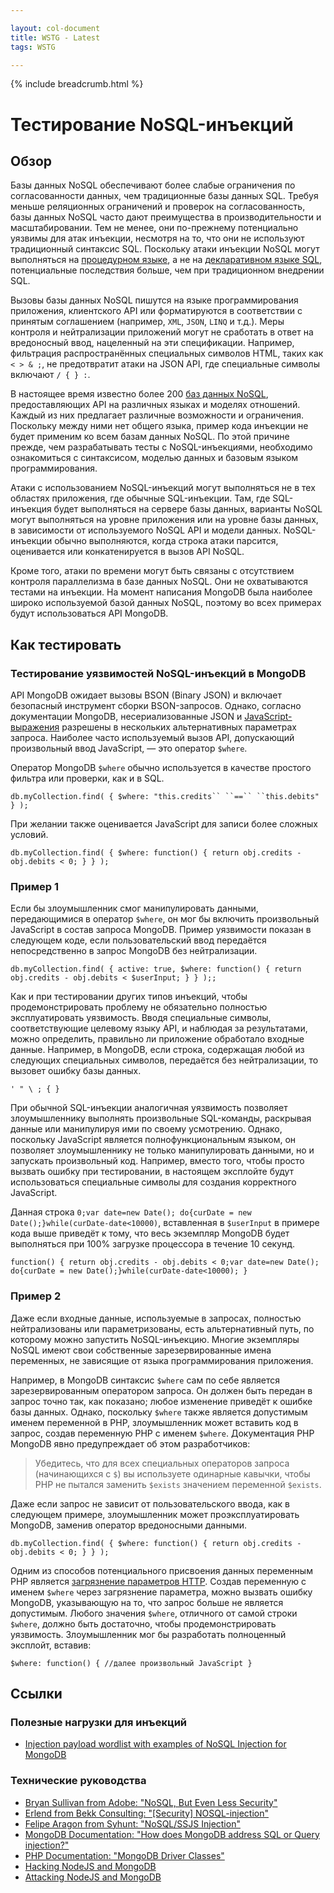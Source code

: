 ```yaml
---

layout: col-document
title: WSTG - Latest
tags: WSTG

---
```


{% include breadcrumb.html %}
# Тестирование NoSQL-инъекций

## Обзор

Базы данных NoSQL обеспечивают более слабые ограничения по согласованности данных, чем традиционные базы данных SQL. Требуя меньше реляционных ограничений и проверок на согласованность, базы данных NoSQL часто дают преимущества в производительности и масштабировании. Тем не менее, они по-прежнему потенциально уязвимы для атак инъекции, несмотря на то, что они не используют традиционный синтаксис SQL. Поскольку атаки инъекции NoSQL могут выполняться на [процедурном языке](https://ru.wikipedia.org/wiki/%D0%9F%D1%80%D0%BE%D1%86%D0%B5%D0%B4%D1%83%D1%80%D0%BD%D0%BE%D0%B5_%D0%BF%D1%80%D0%BE%D0%B3%D1%80%D0%B0%D0%BC%D0%BC%D0%B8%D1%80%D0%BE%D0%B2%D0%B0%D0%BD%D0%B8%D0%B5), а не на [декларативном языке SQL](https://ru.wikipedia.org/wiki/%D0%94%D0%B5%D0%BA%D0%BB%D0%B0%D1%80%D0%B0%D1%82%D0%B8%D0%B2%D0%BD%D0%BE%D0%B5_%D0%BF%D1%80%D0%BE%D0%B3%D1%80%D0%B0%D0%BC%D0%BC%D0%B8%D1%80%D0%BE%D0%B2%D0%B0%D0%BD%D0%B8%D0%B5), потенциальные последствия больше, чем при традиционном внедрении SQL.

Вызовы базы данных NoSQL пишутся на языке программирования приложения, клиентского API или форматируются в соответствии с принятым соглашением (например, `XML`, `JSON`, `LINQ` и т.д.). Меры контроля и нейтрализации приложений могут не сработать в ответ на вредоносный ввод, нацеленный на эти спецификации. Например, фильтрация распространённых специальных символов HTML, таких как `< > & ;`, не предотвратит атаки на JSON API, где специальные символы включают `/ { } :`.

В настоящее время известно более 200 [баз данных NoSQL](http://nosql-database.org), предоставляющих API на различных языках и моделях отношений. Каждый из них предлагает различные возможности и ограничения. Поскольку между ними нет общего языка, пример кода инъекции не будет применим ко всем базам данных NoSQL. По этой причине прежде, чем разрабатывать тесты с NoSQL-инъекциями, необходимо ознакомиться с синтаксисом, моделью данных и базовым языком программирования.

Атаки с использованием NoSQL-инъекций могут выполняться не в тех областях приложения, где обычные SQL-инъекции. Там, где SQL-инъекция будет выполняться на сервере базы данных, варианты NoSQL могут выполняться на уровне приложения или на уровне базы данных, в зависимости от используемого NoSQL API и модели данных. NoSQL-инъекции обычно выполняются, когда строка атаки парсится, оценивается или конкатенируется в вызов API NoSQL.

Кроме того, атаки по времени могут быть связаны с отсутствием контроля параллелизма в базе данных NoSQL. Они не охватываются тестами на инъекции. На момент написания MongoDB была наиболее широко используемой базой данных NoSQL, поэтому во всех примерах будут использоваться API MongoDB.

## Как тестировать

### Тестирование уязвимостей NoSQL-инъекций в MongoDB

API MongoDB ожидает вызовы BSON (Binary JSON) и включает безопасный инструмент сборки BSON-запросов. Однако, согласно документации MongoDB, несериализованные JSON и [JavaScript-выражения](https://docs.mongodb.org/manual/faq/developers/#javascript) разрешены в нескольких альтернативных параметрах запроса. Наиболее часто используемый вызов API, допускающий произвольный ввод JavaScript, — это оператор `$where`.

Оператор MongoDB `$where` обычно используется в качестве простого фильтра или проверки, как и в SQL.

`db.myCollection.find( { $where: "this.credits`` ``==`` ``this.debits" } );`

При желании также оценивается JavaScript для записи более сложных условий.

`db.myCollection.find( { $where: function() { return obj.credits - obj.debits < 0; } } );`

### Пример 1

Если бы злоумышленник смог манипулировать данными, передающимися в оператор `$where`, он мог бы включить произвольный JavaScript в состав запроса MongoDB. Пример уязвимости показан в следующем коде, если пользовательский ввод передаётся непосредственно в запрос MongoDB без нейтрализации.

`db.myCollection.find( { active: true, $where: function() { return obj.credits - obj.debits < $userInput; } } );;`

Как и при тестировании других типов инъекций, чтобы продемонстрировать проблему не обязательно полностью эксплуатировать уязвимость. Вводя специальные символы, соответствующие целевому языку API, и наблюдая за результатами, можно определить, правильно ли приложение обработало входные данные. Например, в MongoDB, если строка, содержащая любой из следующих специальных символов, передаётся без нейтрализации, то вызовет ошибку базы данных.

`' " \ ; { }`

При обычной SQL-инъекции аналогичная уязвимость позволяет злоумышленнику выполнять произвольные SQL-команды, раскрывая данные или манипулируя ими по своему усмотрению. Однако, поскольку JavaScript является полнофункциональным языком, он позволяет злоумышленнику не только манипулировать данными, но и запускать произвольный код. Например, вместо того, чтобы просто вызвать ошибку при тестировании, в настоящем эксплойте будут использоваться специальные символы для создания корректного JavaScript.

Данная строка `0;var date=new Date(); do{curDate = new Date();}while(curDate-date<10000)`, вставленная в `$userInput` в примере кода выше приведёт к тому, что весь экземпляр MongoDB будет выполняться при 100% загрузке процессора в течение 10 секунд.

`function() { return obj.credits - obj.debits < 0;var date=new Date(); do{curDate = new Date();}while(curDate-date<10000); }`

### Пример 2

Даже если входные данные, используемые в запросах, полностью нейтрализованы или параметризованы, есть альтернативный путь, по которому можно запустить NoSQL-инъекцию. Многие экземпляры NoSQL имеют свои собственные зарезервированные имена переменных, не зависящие от языка программирования приложения.

Например, в MongoDB синтаксис `$where` сам по себе является зарезервированным оператором запроса. Он должен быть передан в запрос точно так, как показано; любое изменение приведёт к ошибке базы данных. Однако, поскольку `$where` также является допустимым именем переменной в PHP, злоумышленник может вставить код в запрос, создав переменную PHP с именем `$where`. Документация PHP MongoDB явно предупреждает об этом разработчиков:

> Убедитесь, что для всех специальных операторов запроса (начинающихся с `$`) вы используете одинарные кавычки, чтобы PHP не пытался заменить `$exists` значением переменной `$exists`.

Даже если запрос не зависит от пользовательского ввода, как в следующем примере, злоумышленник может проэксплуатировать MongoDB, заменив оператор вредоносными данными.

`db.myCollection.find( { $where: function() { return obj.credits - obj.debits < 0; } } );`

Одним из способов потенциального присвоения данных переменным PHP является [загрязнение параметров HTTP](04-Testing_for_HTTP_Parameter_Pollution.md). Создав переменную с именем `$where` через загрязнение параметра, можно вызвать ошибку MongoDB, указывающую на то, что запрос больше не является допустимым. Любого значения `$where`, отличного от самой строки `$where`, должно быть достаточно, чтобы продемонстрировать уязвимость. Злоумышленник мог бы разработать полноценный эксплойт, вставив:

`$where: function() { //далее произвольный JavaScript }`

## Ссылки

### Полезные нагрузки для инъекций

- [Injection payload wordlist with examples of NoSQL Injection for MongoDB](https://github.com/cr0hn/nosqlinjection_wordlists)

### Технические руководства

- [Bryan Sullivan from Adobe: "NoSQL, But Even Less Security"](https://repository.root-me.org/Exploitation%20-%20Web/EN%20-%20NoSQL%20But%20Even%20Less%20Security.pdf)
- [Erlend from Bekk Consulting: "[Security] NOSQL-injection"](https://erlend.oftedal.no/blog/?blogid=110)
- [Felipe Aragon from Syhunt: "NoSQL/SSJS Injection"](http://www.syhunt.com/en/?n=Articles.NoSQLInjection)
- [MongoDB Documentation: "How does MongoDB address SQL or Query injection?"](https://docs.mongodb.org/manual/faq/developers/#how-does-mongodb-address-sql-or-query-injection)
- [PHP Documentation: "MongoDB Driver Classes"](https://www.php.net/manual/en/book.mongodb.php)
- [Hacking NodeJS and MongoDB](https://blog.websecurify.com/2014/08/hacking-nodejs-and-mongodb.html)
- [Attacking NodeJS and MongoDB](https://blog.websecurify.com/2014/08/attacks-nodejs-and-mongodb-part-to.html)
